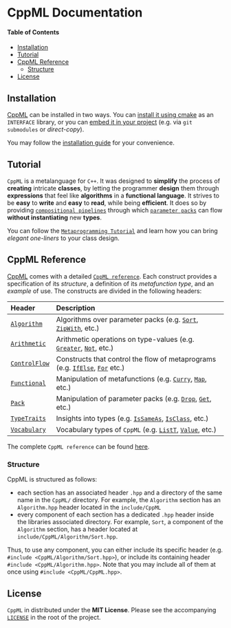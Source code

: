 # CppML Documentation

#### Table of Contents

* [Installation](#installation)
* [Tutorial](#tutorial)
* [CppML Reference](#cppml-reference)
  * [Structure](#structure)
* [License](#license)

## Installation

[CppML](https://github.com/ZigaSajovic/CppML) can be installed in two ways. You can [install it using cmake](./installation/index.md#installing-using-cmake) as an `INTERFACE` library, or you can [embed it in your project](./installation/index.md#project-embedding) (e.g. via `git submodules` or *direct-copy*).

You may follow the [installation guide](./installation/index.md) for your convenience.

## Tutorial

`CppML` is a metalanguage for `C++`. It was designed to **simplify** the process of **creating** intricate **classes**, by letting the programmer **design** them through **expressions** that feel like **algorithms** in a **functional language**. It strives to be **easy** to **write** and **easy** to **read**, while being **efficient**. It does so by providing [`compositional pipelines`](./tutorial/index#pipes) through which [`parameter packs`](./tutorial/index#parameter-pack) can flow **without instantiating** new **types**.

You can follow the [`Metaprogramming Tutorial`](./tutorial/index.md) and learn how you can bring *elegant one-liners* to your class design.

## CppML Reference

[CppML](https://github.com/ZigaSajovic/CppML) comes with a detailed [`CppML reference`](./reference/index.md). Each construct provides a specification of its *structure*, a definition of its *metafunction type*, and an *example* of use. The constructs are divided in the following headers:

| Header                                             | Description                                                                                                                                           |
|:---------------------------------------------------|:------------------------------------------------------------------------------------------------------------------------------------------------------|
| [`Algorithm`](../reference/index.md#algorithm)     | Algorithms over parameter packs (e.g. [`Sort`](../reference/Algorithm/Sort.md), [`ZipWith`](../reference/Algorithm/ZipWith.md), etc.)                 |
| [`Arithmetic`](../reference/index.md#arithmetic)   | Arithmetic operations on type-values (e.g. [`Greater`](../reference/Arithmetic/Greater.md), [`Not`](../reference/Arithmetic/Not.md), etc.)            |
| [`ControlFlow`](../reference/index.md#controlflow) | Constructs that control the flow of metaprograms (e.g. [`IfElse`](../reference/ControlFlow/IfElse.md), [`For`](../reference/ControlFlow/For.md) etc.) |
| [`Functional`](../reference/index.md#functional)   | Manipulation of metafunctions (e.g. [`Curry`](../reference/Functional/Curry.md), [`Map`](../reference/Functional/Map.md), etc.)                       |
| [`Pack`](../reference/index.md#pack)               | Manipulation of parameter packs (e.g. [`Drop`](../reference/Pack/Drop.md), [`Get`](../reference/Pack/Get.md), etc.)                                   |
| [`TypeTraits`](../reference/index.md#typetraits)   | Insights into types (e.g. [`IsSameAs`](../reference/TypeTraits/IsSameAs.md), [`IsClass`](../reference/TypeTraits/IsClass.md), etc.)                   |
| [`Vocabulary`](../reference/index.md#vocabulary)   | Vocabulary types of `CppML`   (e.g. [`ListT`](../reference/Vocabulary/ListT.md), [`Value`](../reference/Vocabulary/Value.md), etc.)                   |

The complete `CppML reference` can be found [here](./reference/index.md).

### Structure

CppML is structured as follows:
* each section has an associated header `.hpp` and a directory of the same name in the `CppML/` directory. For example, the `Algorithm` section has an `Algorithm.hpp` header located in the `include/CppML`
* every component of each section has a dedicated `.hpp` header inside the libraries associated directory. For example, `Sort`, a component of the `Algorithm` section, has a header located at `include/CppML/Algorithm/Sort.hpp`.

Thus, to use any component, you can either include its specific header (e.g. `#include <CppML/Algorithm/Sort.hpp>`), or include its containing header `#include <CppML/Algorithm.hpp>`. Note that you may include all of them at once using `#include <CppML/CppML.hpp>`.



## License

`CppML` in distributed under the **MIT License**. Please see the accompanying [`LICENSE`](../LICENSE) in the root of the project.
